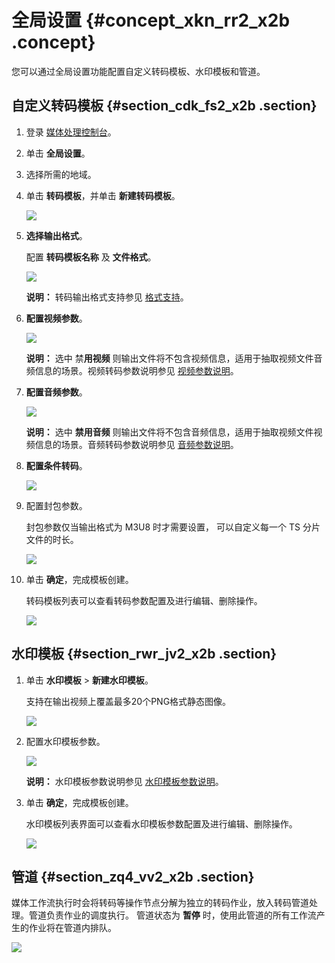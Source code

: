# 全局设置 {#concept_xkn_rr2_x2b .concept}

您可以通过全局设置功能配置自定义转码模板、水印模板和管道。

## 自定义转码模板 {#section_cdk_fs2_x2b .section}

1.  登录 [媒体处理控制台](https://mts.console.aliyun.com/?spm=5176.8466032.0.0.4fbcb0b5SYerWh#/mts/oss)。
2.  单击 **全局设置**。
3.  选择所需的地域。
4.  单击 **转码模板**，并单击 **新建转码模板**。

    ![](http://static-aliyun-doc.oss-cn-hangzhou.aliyuncs.com/assets/img/11363/153716746710056_zh-CN.png)

5.  **选择输出格式**。

    配置 **转码模板名称** 及 **文件格式**。

    ![](http://static-aliyun-doc.oss-cn-hangzhou.aliyuncs.com/assets/img/11363/153716746710057_zh-CN.png)

    **说明：** 转码输出格式支持参见 [格式支持](https://help.aliyun.com/document_detail/29255.html?spm=a2c4g.11186623.2.7.67073f07Z60Cq9)。

6.  **配置视频参数**。

    ![](http://static-aliyun-doc.oss-cn-hangzhou.aliyuncs.com/assets/img/11363/153716746710058_zh-CN.png)

    **说明：** 选中 禁**用视频** 则输出文件将不包含视频信息，适用于抽取视频文件音频信息的场景。视频转码参数说明参见 [视频参数说明](https://help.aliyun.com/document_detail/29253.html?spm=a2c4g.11186623.2.9.67073f07Z60Cq9)。

7.  **配置音频参数**。

    ![](http://static-aliyun-doc.oss-cn-hangzhou.aliyuncs.com/assets/img/11363/153716746710059_zh-CN.png)

    **说明：** 选中 **禁用音频** 则输出文件将不包含音频信息，适用于抽取视频文件视频信息的场景。音频转码参数说明参见 [音频参数说明](https://help.aliyun.com/document_detail/29253.html?spm=a2c4g.11186623.2.11.67073f07Z60Cq9)。

8.  **配置条件转码**。

    ![](http://static-aliyun-doc.oss-cn-hangzhou.aliyuncs.com/assets/img/11363/153716746710060_zh-CN.png)

9.  配置封包参数。

    封包参数仅当输出格式为 M3U8 时才需要设置， 可以自定义每一个 TS 分片文件的时长。

    ![](http://static-aliyun-doc.oss-cn-hangzhou.aliyuncs.com/assets/img/11363/153716746710061_zh-CN.png)

10. 单击 **确定**，完成模板创建。

    转码模板列表可以查看转码参数配置及进行编辑、删除操作。

    ![](http://static-aliyun-doc.oss-cn-hangzhou.aliyuncs.com/assets/img/11363/153716746710063_zh-CN.png)


## 水印模板 {#section_rwr_jv2_x2b .section}

1.  单击 **水印模板** \> **新建水印模板**。

    支持在输出视频上覆盖最多20个PNG格式静态图像。

    ![](http://static-aliyun-doc.oss-cn-hangzhou.aliyuncs.com/assets/img/11363/153716746810065_zh-CN.png)

2.  配置水印模板参数。

    ![](http://static-aliyun-doc.oss-cn-hangzhou.aliyuncs.com/assets/img/11363/153716746810066_zh-CN.png)

    **说明：** 水印模板参数说明参见 [水印模板参数说明](https://help.aliyun.com/document_detail/29253.html?spm=a2c4g.11186623.2.17.67073f07Z60Cq9)。

3.  单击 **确定**，完成模板创建。

    水印模板列表界面可以查看水印模板参数配置及进行编辑、删除操作。

    ![](http://static-aliyun-doc.oss-cn-hangzhou.aliyuncs.com/assets/img/11363/153716746810068_zh-CN.png)


## 管道 {#section_zq4_vv2_x2b .section}

媒体工作流执行时会将转码等操作节点分解为独立的转码作业，放入转码管道处理。管道负责作业的调度执行。 管道状态为 **暂停** 时，使用此管道的所有工作流产生的作业将在管道内排队。

![](http://static-aliyun-doc.oss-cn-hangzhou.aliyuncs.com/assets/img/11363/153716746810070_zh-CN.png)

